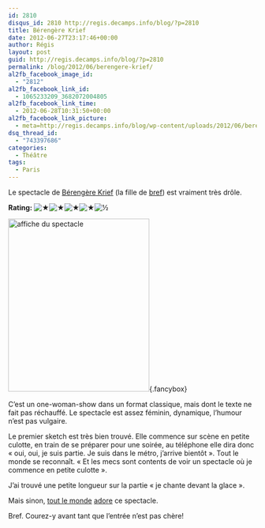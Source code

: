 ```yaml
---
id: 2810
disqus_id: 2810 http://regis.decamps.info/blog/?p=2810
title: Bérengère Krief
date: 2012-06-27T23:17:46+00:00
author: Régis
layout: post
guid: http://regis.decamps.info/blog/?p=2810
permalink: /blog/2012/06/berengere-krief/
al2fb_facebook_image_id:
  - "2812"
al2fb_facebook_link_id:
  - 1065233209_3682072004805
al2fb_facebook_link_time:
  - 2012-06-28T10:31:50+00:00
al2fb_facebook_link_picture:
  - meta=http://regis.decamps.info/blog/wp-content/uploads/2012/06/berengere-krief-affiche-286x350.jpg
dsq_thread_id:
  - "743397686"
categories:
  - Théâtre
tags:
  - Paris
---
```

Le spectacle de [Bérengère Krief](http://www.berengerekrief.com/) (la fille de [bref](http://www.canalplus.fr/c-divertissement/pid3848-c-bref.html)) est vraiment très drôle.

**Rating:** ![&#9733;](http://regis.decamps.info/blog/wp-content/plugins/xavins-review-ratings/default/star.png "4.5/5")![&#9733;](http://regis.decamps.info/blog/wp-content/plugins/xavins-review-ratings/default/star.png "4.5/5")![&#9733;](http://regis.decamps.info/blog/wp-content/plugins/xavins-review-ratings/default/star.png "4.5/5")![&#9733;](http://regis.decamps.info/blog/wp-content/plugins/xavins-review-ratings/default/star.png "4.5/5")![&frac12;](http://regis.decamps.info/blog/wp-content/plugins/xavins-review-ratings/default/half_star.png "4.5/5") 


  
[<img src="http://regis.decamps.info/blog/wp-content/uploads/2012/06/berengere-krief-affiche-286x350.jpg" alt="affiche du spectacle" title="Berengère Krief" width="286" height="350" class="alignleft size-medium wp-image-2812" srcset="http://regis.decamps.info/blog/wp-content/uploads/2012/06/berengere-krief-affiche-286x350.jpg 286w, http://regis.decamps.info/blog/wp-content/uploads/2012/06/berengere-krief-affiche.jpg 300w" sizes="(max-width: 286px) 100vw, 286px" />](http://regis.decamps.info/blog/wp-content/uploads/2012/06/berengere-krief-affiche.jpg){.fancybox}
  
C’est un one-woman-show dans un format classique, mais dont le texte ne fait pas réchauffé. Le spectacle est assez féminin, dynamique, l’humour n’est pas vulgaire.

Le premier sketch est très bien trouvé. Elle commence sur scène en petite culotte, en train de se préparer pour une soirée, au téléphone elle dira donc « oui, oui, je suis partie. Je suis dans le métro, j’arrive bientôt ». Tout le monde se reconnaît. « Et les mecs sont contents de voir un spectacle où je commence en petite culotte ».

J’ai trouvé une petite longueur sur la partie « je chante devant la glace ».

Mais sinon, [tout le monde](http://leplus.nouvelobs.com/contribution/330681-berengere-krief-au-point-virgule-bref-j-ai-vu-la-nana-de-bref-en-spectacle.html) [adore](http://www.topito.com/7-raisons-decouvrir-berengere-krief-une-jeune-quelle-est-bien) ce spectacle.
  
Bref. Courez-y avant tant que l’entrée n’est pas chère!
